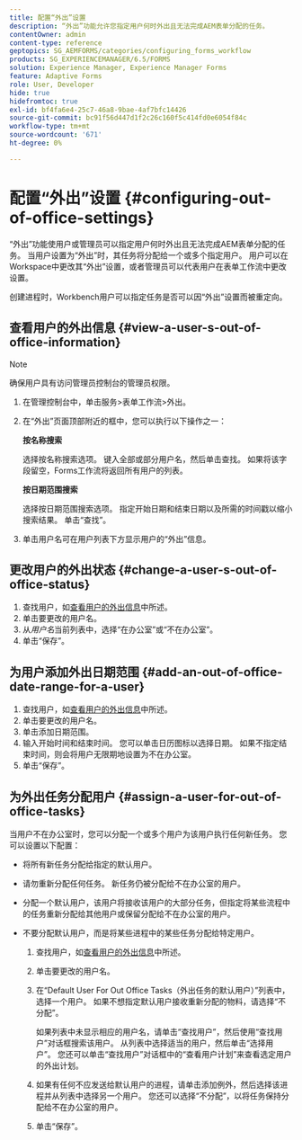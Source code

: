 ```yaml
---
title: 配置“外出”设置
description: “外出”功能允许您指定用户何时外出且无法完成AEM表单分配的任务。
contentOwner: admin
content-type: reference
geptopics: SG_AEMFORMS/categories/configuring_forms_workflow
products: SG_EXPERIENCEMANAGER/6.5/FORMS
solution: Experience Manager, Experience Manager Forms
feature: Adaptive Forms
role: User, Developer
hide: true
hidefromtoc: true
exl-id: bf4fa6e4-25c7-46a8-9bae-4af7bfc14426
source-git-commit: bc91f56d447d1f2c26c160f5c414fd0e6054f84c
workflow-type: tm+mt
source-wordcount: '671'
ht-degree: 0%

---
```


# 配置“外出”设置 {#configuring-out-of-office-settings}

“外出”功能使用户或管理员可以指定用户何时外出且无法完成AEM表单分配的任务。 当用户设置为“外出”时，其任务将分配给一个或多个指定用户。 用户可以在Workspace中更改其“外出”设置，或者管理员可以代表用户在表单工作流中更改设置。

创建进程时，Workbench用户可以指定任务是否可以因“外出”设置而被重定向。

## 查看用户的外出信息 {#view-a-user-s-out-of-office-information}

>[!NOTE]
> 
> 确保用户具有访问管理员控制台的管理员权限。

1. 在管理控制台中，单击服务>表单工作流>外出。
1. 在“外出”页面顶部附近的框中，您可以执行以下操作之一：

   **按名称搜索**

   选择按名称搜索选项。 键入全部或部分用户名，然后单击查找。 如果将该字段留空，Forms工作流将返回所有用户的列表。

   **按日期范围搜索**

   选择按日期范围搜索选项。 指定开始日期和结束日期以及所需的时间戳以缩小搜索结果。 单击“查找”。

1. 单击用户名可在用户列表下方显示用户的“外出”信息。

## 更改用户的外出状态 {#change-a-user-s-out-of-office-status}

1. 查找用户，如[查看用户的外出信息](configuring-out-office-settings.md#view-a-user-s-out-of-office-information)中所述。
1. 单击要更改的用户名。
1. 从&#x200B;*用户名*&#x200B;当前列表中，选择“在办公室”或“不在办公室”。
1. 单击“保存”。

## 为用户添加外出日期范围 {#add-an-out-of-office-date-range-for-a-user}

1. 查找用户，如[查看用户的外出信息](configuring-out-office-settings.md#view-a-user-s-out-of-office-information)中所述。
1. 单击要更改的用户名。
1. 单击添加日期范围。
1. 输入开始时间和结束时间。 您可以单击日历图标以选择日期。 如果不指定结束时间，则会将用户无限期地设置为不在办公室。
1. 单击“保存”。

## 为外出任务分配用户 {#assign-a-user-for-out-of-office-tasks}

当用户不在办公室时，您可以分配一个或多个用户为该用户执行任何新任务。 您可以设置以下配置：

* 将所有新任务分配给指定的默认用户。
* 请勿重新分配任何任务。 新任务仍被分配给不在办公室的用户。
* 分配一个默认用户，该用户将接收该用户的大部分任务，但指定将某些流程中的任务重新分配给其他用户或保留分配给不在办公室的用户。
* 不要分配默认用户，而是将某些进程中的某些任务分配给特定用户。

   1. 查找用户，如[查看用户的外出信息](configuring-out-office-settings.md#view-a-user-s-out-of-office-information)中所述。
   1. 单击要更改的用户名。
   1. 在“Default User For Out Office Tasks（外出任务的默认用户）”列表中，选择一个用户。 如果不想指定默认用户接收重新分配的物料，请选择“不分配”。

      如果列表中未显示相应的用户名，请单击“查找用户”，然后使用“查找用户”对话框搜索该用户。 从列表中选择适当的用户，然后单击“选择用户”。 您还可以单击“查找用户”对话框中的“查看用户计划”来查看选定用户的外出计划。

   1. 如果有任何不应发送给默认用户的进程，请单击添加例外，然后选择该进程并从列表中选择另一个用户。 您还可以选择“不分配”，以将任务保持分配给不在办公室的用户。
   1. 单击“保存”。
